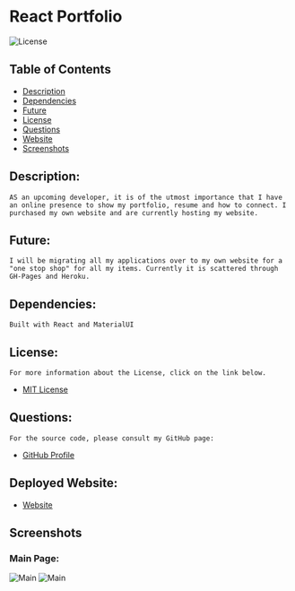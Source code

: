 # React Portfolio

![License](https://img.shields.io/badge/License-MIT-blue.svg 'License Badge')

## Table of Contents

- [Description](#description)
- [Dependencies](#dependencies)
- [Future](#future)
- [License](#license)
- [Questions](#questions)
- [Website](#website)
- [Screenshots](#screenshots)

## Description:

    AS an upcoming developer, it is of the utmost importance that I have an online presence to show my portfolio, resume and how to connect. I purchased my own website and are currently hosting my website.

## Future:

    I will be migrating all my applications over to my own website for a "one stop shop" for all my items. Currently it is scattered through GH-Pages and Heroku.

## Dependencies:

    Built with React and MaterialUI

## License:

    For more information about the License, click on the link below.

- [MIT License](https://opensource.org/licenses/MIT)

## Questions:

    For the source code, please consult my GitHub page:

- [GitHub Profile](https://github.com/jlw429)

## Deployed Website:

- [Website](https://jasonlwest.com/)

## Screenshots

### Main Page:

![Main](src/images/screenshot/top.png 'Main')
![Main](src/images/screenshot/bottom.png 'Bottom')
